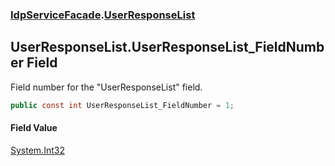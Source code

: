 ### [IdpServiceFacade](../index.md 'IdpServiceFacade').[UserResponseList](index.md 'IdpServiceFacade\.UserResponseList')

## UserResponseList\.UserResponseList\_FieldNumber Field

Field number for the "UserResponseList" field\.

```csharp
public const int UserResponseList_FieldNumber = 1;
```

#### Field Value
[System\.Int32](https://learn.microsoft.com/en-us/dotnet/api/system.int32 'System\.Int32')